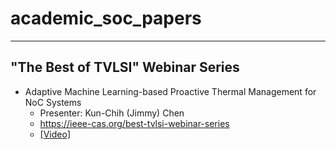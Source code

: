 # academic_soc_papers

---
## "The Best of TVLSI" Webinar Series
* Adaptive Machine Learning-based Proactive Thermal Management for NoC Systems
    * Presenter: Kun-Chih (Jimmy) Chen
    * https://ieee-cas.org/best-tvlsi-webinar-series
    * [[Video]](https://ieee-cas.org/presentation/webinar/adaptive-machine-learning-based-proactive-thermal-management-noc-systems-0)
